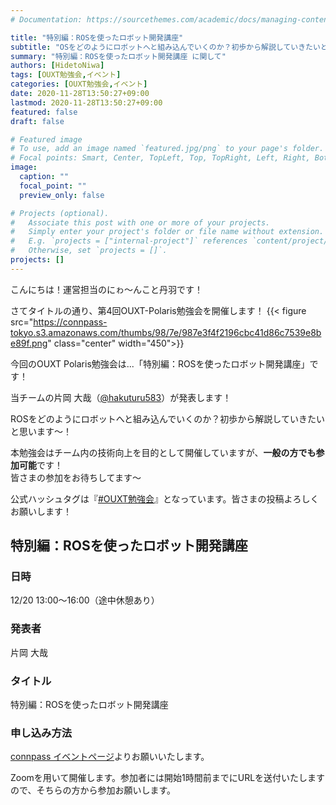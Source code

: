 ```yaml
---
# Documentation: https://sourcethemes.com/academic/docs/managing-content/

title: "特別編：ROSを使ったロボット開発講座"
subtitle: "OSをどのようにロボットへと組み込んでいくのか？初歩から解説していきたいと思います！"
summary: "特別編：ROSを使ったロボット開発講座 に関して"
authors: [HidetoNiwa]
tags: [OUXT勉強会,イベント]
categories: [OUXT勉強会,イベント]
date: 2020-11-28T13:50:27+09:00
lastmod: 2020-11-28T13:50:27+09:00
featured: false
draft: false

# Featured image
# To use, add an image named `featured.jpg/png` to your page's folder.
# Focal points: Smart, Center, TopLeft, Top, TopRight, Left, Right, BottomLeft, Bottom, BottomRight.
image:
  caption: ""
  focal_point: ""
  preview_only: false

# Projects (optional).
#   Associate this post with one or more of your projects.
#   Simply enter your project's folder or file name without extension.
#   E.g. `projects = ["internal-project"]` references `content/project/deep-learning/index.md`.
#   Otherwise, set `projects = []`.
projects: []
---
```


こんにちは！運営担当のにゎ～んこと丹羽です！

さてタイトルの通り、第4回OUXT-Polaris勉強会を開催します！
{{< figure src="https://connpass-tokyo.s3.amazonaws.com/thumbs/98/7e/987e3f4f2196cbc41d86c7539e8be89f.png" class="center" width="450">}}

今回のOUXT Polaris勉強会は...「特別編：ROSを使ったロボット開発講座」です！

当チームの片岡 大哉（[@hakuturu583](https://twitter.com/hakuturu583)）が発表します！

ROSをどのようにロボットへと組み込んでいくのか？初歩から解説していきたいと思います～！

本勉強会はチーム内の技術向上を目的として開催していますが、**一般の方でも参加可能**です！<br>
皆さまの参加をお待ちしてます～

公式ハッシュタグは『[#OUXT勉強会](https://twitter.com/search?q=%23OUXT%E5%8B%89%E5%BC%B7%E4%BC%9A&src=typed_query&f=live)』となっています。皆さまの投稿よろしくお願いします！

## 特別編：ROSを使ったロボット開発講座

### 日時

12/20 13:00～16:00（途中休憩あり）

### 発表者

片岡 大哉

### タイトル

特別編：ROSを使ったロボット開発講座

### 申し込み方法

[connpass イベントページ](https://ouxt-polaris.connpass.com/event/197225/)よりお願いいたします。

Zoomを用いて開催します。参加者には開始1時間前までにURLを送付いたしますので、そちらの方から参加お願いします。
